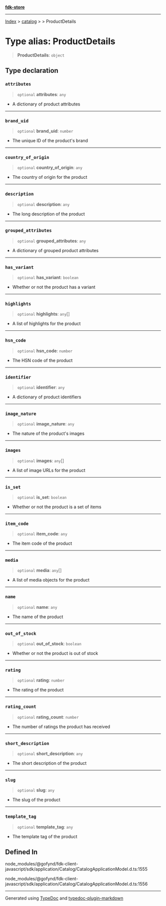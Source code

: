 [**fdk-store**](../../../README.md)
***

[Index](../../../API.md) > [catalog](../../README.md) > [<internal>](../README.md) > ProductDetails

# Type alias: ProductDetails

> **ProductDetails**: `object`

## Type declaration

### `attributes`

> `optional` **attributes**: `any`

- A dictionary of product attributes

***

### `brand_uid`

> `optional` **brand\_uid**: `number`

- The unique ID of the product's brand

***

### `country_of_origin`

> `optional` **country\_of\_origin**: `any`

- The country of origin for the product

***

### `description`

> `optional` **description**: `any`

- The long description of the product

***

### `grouped_attributes`

> `optional` **grouped\_attributes**: `any`

- A dictionary of grouped product attributes

***

### `has_variant`

> `optional` **has\_variant**: `boolean`

- Whether or not the product has a variant

***

### `highlights`

> `optional` **highlights**: `any`[]

- A list of highlights for the product

***

### `hsn_code`

> `optional` **hsn\_code**: `number`

- The HSN code of the product

***

### `identifier`

> `optional` **identifier**: `any`

- A dictionary of product identifiers

***

### `image_nature`

> `optional` **image\_nature**: `any`

- The nature of the product's images

***

### `images`

> `optional` **images**: `any`[]

- A list of image URLs for the product

***

### `is_set`

> `optional` **is\_set**: `boolean`

- Whether or not the product is a set of items

***

### `item_code`

> `optional` **item\_code**: `any`

- The item code of the product

***

### `media`

> `optional` **media**: `any`[]

- A list of media objects for the product

***

### `name`

> `optional` **name**: `any`

- The name of the product

***

### `out_of_stock`

> `optional` **out\_of\_stock**: `boolean`

- Whether or not the product is out of stock

***

### `rating`

> `optional` **rating**: `number`

- The rating of the product

***

### `rating_count`

> `optional` **rating\_count**: `number`

- The number of ratings the product has received

***

### `short_description`

> `optional` **short\_description**: `any`

- The short description of the product

***

### `slug`

> `optional` **slug**: `any`

- The slug of the product

***

### `template_tag`

> `optional` **template\_tag**: `any`

- The template tag of the product

## Defined In

node\_modules/@gofynd/fdk-client-javascript/sdk/application/Catalog/CatalogApplicationModel.d.ts:1555

node\_modules/@gofynd/fdk-client-javascript/sdk/application/Catalog/CatalogApplicationModel.d.ts:1556

***
Generated using [TypeDoc](https://typedoc.org/) and [typedoc-plugin-markdown](https://www.npmjs.com/package/typedoc-plugin-markdown)
